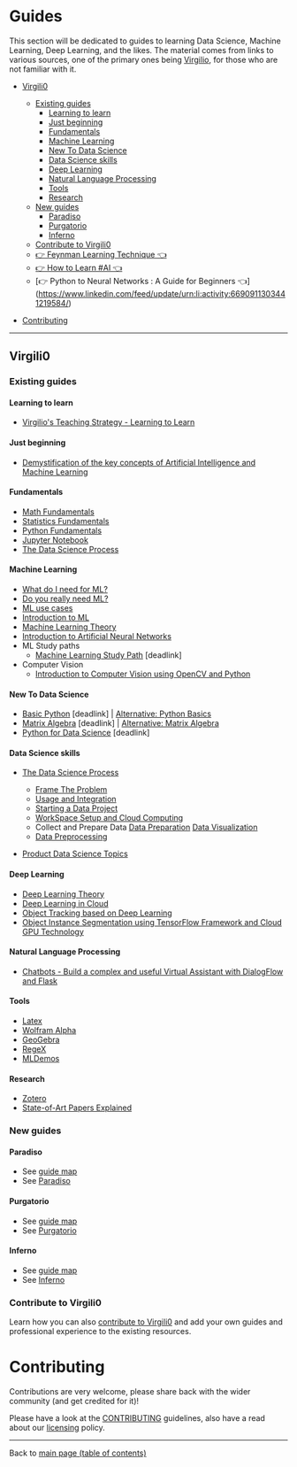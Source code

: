 # Guides

This section will be dedicated to guides to learning Data Science, Machine Learning, Deep Learning, and the likes. The material comes from links to various sources, one of the primary ones being [Virgilio](https://github.com/virgili0/Virgilio), for those who are not familiar with it.

- [Virgili0](#virgili0)
  - [Existing guides](#existing-guides)
    - [Learning to learn](#learning-to-learn)
    - [Just beginning](#just-beginning)
    - [Fundamentals](#fundamentals)  
    - [Machine Learning](#machine-learning)
    - [New To Data Science](#new-to-data-science)
    - [Data Science skills](#data-science-skills)
    - [Deep Learning](#deep-learning)
    - [Natural Language Processing](#natural-language-processing)
    - [Tools](#tools)
    - [Research](#research)
  - [New guides](#new-guides)
    - [Paradiso](#paradiso)
    - [Purgatorio](#purgatorio)
    - [Inferno](#inferno)
  - [Contribute to Virgili0](#contribute-to-virgili0)
  - [👉 Feynman Learning Technique 👈](https://www.linkedin.com/posts/asif-bhat_neverstoplearning-asifbhat-activity-6639250916010717185-avMT)
  - [👉 How to Learn #AI 👈](https://www.linkedin.com/posts/asif-bhat_datasciencepost-on-instagram-artificialintelligence-activity-6634407139324588032-DD4K)
  - [👉 Python to Neural Networks : A Guide for Beginners 👈] (https://www.linkedin.com/feed/update/urn:li:activity:6690911303441219584/)

- [Contributing](#contributing)

---

## Virgili0

### Existing guides

#### Learning to learn
  - [Virgilio's Teaching Strategy - Learning to Learn](https://github.com/virgili0/Virgilio/blob/a1996ef0b8fa66e564b7115794a07183640dfb08/Topics/teaching.md)

#### Just beginning
  - [Demystification of the key concepts of Artificial Intelligence and Machine Learning](https://github.com/virgili0/Virgilio/blob/d58b04d10d8dcd8cc887eed6074bc50e7daa7678/content/paradiso/demystification-ai-ml-dl.md)

#### Fundamentals
  - [Math Fundamentals](https://github.com/virgili0/Virgilio/blob/d58b04d10d8dcd8cc887eed6074bc50e7daa7678/content/purgatorio/fundamentals/math-fundamentals.md)
  - [Statistics Fundamentals](https://github.com/virgili0/Virgilio/blob/d58b04d10d8dcd8cc887eed6074bc50e7daa7678/content/purgatorio/fundamentals/statistics-fundamentals.md)
  - [Python Fundamentals](https://github.com/virgili0/Virgilio/blob/d58b04d10d8dcd8cc887eed6074bc50e7daa7678/content/purgatorio/fundamentals/python-fundamentals.md) 
  - [Jupyter Notebook](https://github.com/virgili0/Virgilio/blob/d58b04d10d8dcd8cc887eed6074bc50e7daa7678/content/purgatorio/fundamentals/jupyter-notebook.md)
  - [The Data Science Process](https://github.com/virgili0/Virgilio/blob/d58b04d10d8dcd8cc887eed6074bc50e7daa7678/content/purgatorio/fundamentals/the-data-science-process.md)

#### Machine Learning
  - [What do I need for ML?](https://github.com/virgili0/Virgilio/blob/a1996ef0b8fa66e564b7115794a07183640dfb08/Topics/prerequisites.md)
  - [Do you really need ML?](https://github.com/virgili0/Virgilio/blob/a1996ef0b8fa66e564b7115794a07183640dfb08/Topics/do_you_need_ml.md)
  - [ML use cases](https://github.com/virgili0/Virgilio/blob/d58b04d10d8dcd8cc887eed6074bc50e7daa7678/content/paradiso/use-cases.md)
  - [Introduction to ML](https://github.com/virgili0/Virgilio/blob/d58b04d10d8dcd8cc887eed6074bc50e7daa7678/content/paradiso/introduction-to-ml.md)
  - [Machine Learning Theory](https://github.com/virgili0/Virgilio/blob/d58b04d10d8dcd8cc887eed6074bc50e7daa7678/content/purgatorio/select-and-train-machine-learning-models/machine-learning-theory.md)
  - [Introduction to Artificial Neural Networks](https://github.com/virgili0/Virgilio/blob/a1996ef0b8fa66e564b7115794a07183640dfb08/Topics/ANN.md)
  - ML Study paths
    - [Machine Learning Study Path](https://github.com/virgili0/Virgilio/blob/master/LearningPaths/Machine%20Learning%20Engineer%20Career%20Path) [deadlink]
  - Computer Vision
    - [Introduction to Computer Vision using OpenCV and Python](https://github.com/virgili0/Virgilio/blob/a1996ef0b8fa66e564b7115794a07183640dfb08/Topics/Computer%20Vision/Introduction_to_Computer_Vision_using_OpenCV_and_Python.ipynb) 

#### New To Data Science
  - [Basic Python](https://github.com/virgili0/Virgilio/blob/master/NewToDataScience/PythonBasic.md) [deadlink] | [Alternative: Python Basics](https://virgili0.github.io/Virgilio/purgatorio/fundamentals/python-fundamentals.html#why-python)
  - [Matrix Algebra](https://github.com/virgili0/Virgilio/blob/master/NewToDataScience/MatrixAlgebra.ipynb) [deadlink] | [Alternative: Matrix Algebra](https://virgili0.github.io/Virgilio/inferno/tools/wolfram-alpha.html#a-first-taste)
  - [Python for Data Science](https://github.com/virgili0/Virgilio/blob/master/NewToDataScience/PythonDataScience.ipynb) [deadlink]

#### Data Science skills
  - [The Data Science Process](https://github.com/virgili0/Virgilio/blob/f719225777afe22430ce62bf025c60b4cd46c076/content/purgatorio/fundamentals/the-data-science-process.md)
    - [Frame The Problem](https://github.com/virgili0/Virgilio/blob/f719225777afe22430ce62bf025c60b4cd46c076/content/purgatorio/fundamentals/the-data-science-process.md#Frame-the-problem)
    - [Usage and Integration](https://github.com/virgili0/Virgilio/blob/a1996ef0b8fa66e564b7115794a07183640dfb08/Topics/usage-and-integration.md)
    - [Starting a Data Project](https://github.com/virgili0/Virgilio/blob/a1996ef0b8fa66e564b7115794a07183640dfb08/Topics/starting-a-data-project.md)
    - [WorkSpace Setup and Cloud Computing](https://github.com/virgili0/Virgilio/blob/7b2c33031b687e75bb34f7350fa264d2bfbc277e/content/purgatorio/define-the-scope-and-ask-questions/workspace-setup-and-cloud-computing.md)
    - Collect and Prepare Data
      [Data Preparation](https://github.com/virgili0/Virgilio/blob/708bd547c0bd04b05ac76b25c42b0158ea632b21/content/purgatorio/collect-and-prepare-data/data-preparation.md)
      [Data Visualization](https://github.com/virgili0/Virgilio/blob/708bd547c0bd04b05ac76b25c42b0158ea632b21/content/purgatorio/collect-and-prepare-data/data-visualization.md)
    - [Data Preprocessing](https://github.com/virgili0/Virgilio/blob/a1996ef0b8fa66e564b7115794a07183640dfb08/Specializations/HardSkills/DataPreprocessing.md)

  - [Product Data Science Topics](https://github.com/sithankanna/ultimate-product-ds/)

#### Deep Learning
  - [Deep Learning Theory](https://github.com/virgili0/Virgilio/blob/7b2c33031b687e75bb34f7350fa264d2bfbc277e/content/purgatorio/select-and-train-machine-learning-models/deep-learning-theory.md)
  - [Deep Learning in Cloud](https://github.com/virgili0/Virgilio/blob/a1996ef0b8fa66e564b7115794a07183640dfb08/Topics/Deep%20learning%20in%20cloud/README.md)
  - [Object Tracking based on Deep Learning](https://github.com/virgili0/Virgilio/blob/a1996ef0b8fa66e564b7115794a07183640dfb08/Topics/Computer%20Vision/Object_Tracking_based_on_Deep_Learning.ipynb)
  - [Object Instance Segmentation using TensorFlow Framework and Cloud GPU Technology](https://github.com/virgili0/Virgilio/blob/a1996ef0b8fa66e564b7115794a07183640dfb08/Topics/Computer%20Vision/Object_Instance_Segmentation_using_TensorFlow_Framework_and_Cloud_GPU_Technology.ipynb)

#### Natural Language Processing
  - [Chatbots - Build a complex and useful Virtual Assistant with DialogFlow and Flask](https://github.com/virgili0/Virgilio/blob/a1996ef0b8fa66e564b7115794a07183640dfb08/Topics/DialogFlow.md)

#### Tools
  - [Latex](https://github.com/virgili0/Virgilio/blob/708bd547c0bd04b05ac76b25c42b0158ea632b21/content/inferno/tools/latex.md)
  - [Wolfram Alpha](https://github.com/virgili0/Virgilio/blob/708bd547c0bd04b05ac76b25c42b0158ea632b21/content/inferno/tools/wolfram-alpha.md)
  - [GeoGebra](https://github.com/virgili0/Virgilio/blob/a1996ef0b8fa66e564b7115794a07183640dfb08/Tools/GeoGebra.md)
  - [RegeX](https://github.com/virgili0/Virgilio/blob/a1996ef0b8fa66e564b7115794a07183640dfb08/Tools/Regex.ipynb)
  - [MLDemos](https://github.com/virgili0/Virgilio/blob/a1996ef0b8fa66e564b7115794a07183640dfb08/Tools/MLDemos/README.md)

#### Research
  - [Zotero](https://github.com/virgili0/Virgilio/blob/708bd547c0bd04b05ac76b25c42b0158ea632b21/content/inferno/research/zotero.md)
  - [State-of-Art Papers Explained](https://github.com/virgili0/Virgilio/blob/d58b04d10d8dcd8cc887eed6074bc50e7daa7678/content/inferno/research/sota-papers.md)

### New guides

#### Paradiso

- See [guide map](https://github.com/virgili0/Virgilio#future-map)
- See [Paradiso](https://github.com/virgili0/Virgilio#paradiso)

#### Purgatorio

- See [guide map](https://github.com/virgili0/Virgilio#future-map)
- See [Purgatorio](https://github.com/virgili0/Virgilio#purgatorio)

#### Inferno

- See [guide map](https://github.com/virgili0/Virgilio#future-map)
- See [Inferno](https://github.com/virgili0/Virgilio#inferno)

### Contribute to Virgili0

Learn how you can also [contribute to Virgili0](https://github.com/virgili0/Virgilio#contributing-to-virgilio) and add your own guides and professional experience to the existing resources.

# Contributing

Contributions are very welcome, please share back with the wider community (and get credited for it)!

Please have a look at the [CONTRIBUTING](CONTRIBUTING.md) guidelines, also have a read about our [licensing](LICENSE.md) policy.

---

Back to [main page (table of contents)](README.md)
